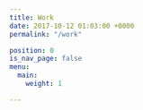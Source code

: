 ```yaml
---
title: Work
date: 2017-10-12 01:03:00 +0000
permalink: "/work"

position: 0
is_nav_page: false
menu:
  main:
    weight: 1

---
```


